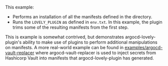 This example:
- Performs an installation of all the manifests defined in the directory.
- Runs the `LOVELY_PLUGIN` as defined in `env.txt`. In this example, the plugin trims some of the resulting manifests from the first step.

This is example is somewhat contrived, but demonstrates argocd-lovely-plugin's ability to make use of plugins to perform additional manipulations on manifests. A more real-world example can be found in [examples/argocd-vault-replacer](../../examples/argocd-vault-replacer) where argocd-vault-replacer is used to inject secrets from Hashicorp Vault into manifests that argocd-lovely-plugin has generated.